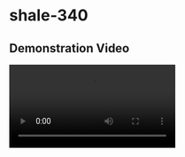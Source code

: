 # shale-340

## Demonstration Video
![Video showing current state of Brick Breaker implementation.](/Videos/BrickBreaker_Part1_Demonstration.mp4)
